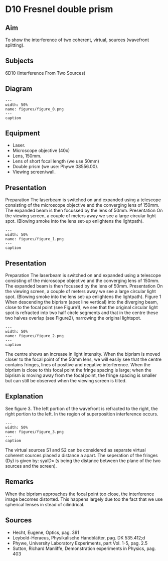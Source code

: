# D10 Fresnel double prism 
    
  
## Aim   
 To show the interference of two coherent, virtual, sources (wavefront splitting).    
  
## Subjects   
 6D10 (Interference From Two Sources)   
  
## Diagram   
   
```{figure} figures/figure_0.png  
---  
width: 50%  
name: figures/figure_0.png  
---  
caption  
``` 
      
  
## Equipment   
 
 *  Laser. 
 *  Microscope objective (40x) 
 *  Lens, 150mm. 
 *  Lens of short focal length (we use 50mm) 
 *  Double prism (we use: Phywe 08556.00). 
 *  Viewing screen/wall.
     
  
## Presentation   
 Preparation The laserbeam is switched on and expanded using a telescope consisting of the microscope objective and the converging lens of 150mm. The expanded beam is then focussed by the lens of 50mm. Presentation On the viewing screen, a couple of meters away we see a large circular light spot. (Blowing smoke into the lens set-up enlightens the lightpath).   
```{figure} figures/figure_1.png  
---  
width: 50%  
name: figures/figure_1.png  
---  
caption  
``` 
     
  
## Presentation   
 Preparation The laserbeam is switched on and expanded using a telescope consisting of the microscope objective and the converging lens of 150mm. The expanded beam is then focussed by the lens of 50mm. Presentation On the viewing screen, a couple of meters away we see a large circular light spot. (Blowing smoke into the lens set-up enlightens the lightpath).  Figure 1  When descending the biprism (apex line vertical) into the diverging beam, close to the focal point (see Figure1), we see that the original circular light spot is refracted into two half circle segments and that in the centre these two halves overlap (see Figure2), narrowing the original lightspot.    
```{figure} figures/figure_2.png  
---  
width: 50%  
name: figures/figure_2.png  
---  
caption  
``` 
  The centre shows an increase in light intensity. When the biprism is moved closer to the focal point of the 50mm lens, we will easily see that the centre contains fringes, lines of positive and negative interference. When the biprism is close to this focal point the fringe spacing is large; when the biprism is moving away from the focal point, the fringe spacing is smaller but can still be observed when the viewing screen is tilted.    
  
## Explanation   
 See figure 3. The left portion of the wavefront is refracted to the right, the right portion to the left. In the region of superposition interference occurs.    
```{figure} figures/figure_3.png  
---  
width: 50%  
name: figures/figure_3.png  
---  
caption  
``` 
 The virtual sources S1 and S2 can be considered as separate virtual coherent sources placed a distance a apart. The seperation of the fringes (Dy) is given by: syalD» (s being the distance between the plane of the two sources and the screen).    
  
## Remarks   
 When the biprism approaches the focal point too close, the interference image becomes distorted. This happens largely due too the fact that we use spherical lenses in stead of cilindrical.    
  
## Sources   
 
 *  Hecht, Eugene, Optics, pag. 391 
 *  Leybold-Heraeus, Physikalische Handblätter, pag. DK 535.412;d 
 *  Phywe, University Laboratory Experiments, part Vol. 1-5, pag. 2.5 
 *  Sutton, Richard Manliffe, Demonstration experiments in Physics, pag. 403
  